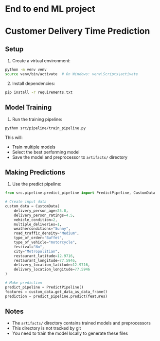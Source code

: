 # End to end ML project

# Customer Delivery Time Prediction

## Setup
1. Create a virtual environment:
```bash
python -m venv venv
source venv/bin/activate  # On Windows: venv\Scripts\activate
```

2. Install dependencies:
```bash
pip install -r requirements.txt
```

## Model Training
1. Run the training pipeline:
```bash
python src/pipeline/train_pipeline.py
```

This will:
- Train multiple models
- Select the best performing model
- Save the model and preprocessor to `artifacts/` directory

## Making Predictions
1. Use the predict pipeline:
```python
from src.pipeline.predict_pipeline import PredictPipeline, CustomData

# Create input data
custom_data = CustomData(
    delivery_person_age=25.0,
    delivery_person_ratings=4.5,
    vehicle_condition=2,
    multiple_deliveries=1,
    weatherconditions="Sunny",
    road_traffic_density="Medium",
    type_of_order="Buffet",
    type_of_vehicle="motorcycle",
    festival="No",
    city="Metropolitian",
    restaurant_latitude=12.9716,
    restaurant_longitude=77.5946,
    delivery_location_latitude=12.9716,
    delivery_location_longitude=77.5946
)

# Make prediction
predict_pipeline = PredictPipeline()
features = custom_data.get_data_as_data_frame()
prediction = predict_pipeline.predict(features)
```

## Notes
- The `artifacts/` directory contains trained models and preprocessors
- This directory is not tracked by git
- You need to train the model locally to generate these files